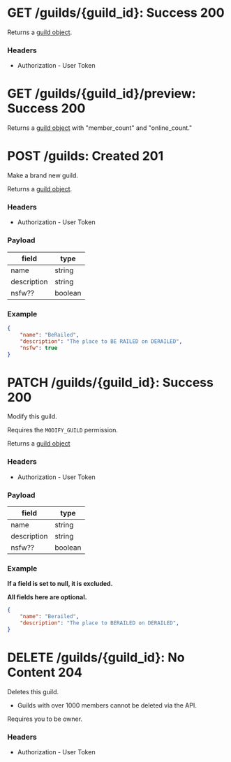 # GET /guilds/{guild_id}: Success 200
Returns a [guild object](../../objects/guild.md#guild-object).

### Headers

* Authorization - User Token

# GET /guilds/{guild_id}/preview: Success 200
Returns a [guild object](../../objects/guild.md#guild-object) with "member_count" and "online_count."

# POST /guilds: Created 201
Make a brand new guild.

Returns a [guild object](../../objects/guild.md#guild-object).

### Headers

* Authorization - User Token

### Payload

| field         | type      |
| ------------- | --------- |
| name          | string    |
| description   | string    |
| nsfw??        | boolean   |

### Example

```json
{
    "name": "BeRailed",
    "description": "The place to BE RAILED on DERAILED",
    "nsfw": true
}
```


# PATCH /guilds/{guild_id}: Success 200
Modify this guild.

Requires the `MODIFY_GUILD` permission.

Returns a [guild object](../../objects/guild.md#guild-object)

### Headers

* Authorization - User Token

### Payload

| field         | type      |
| ------------- | --------- |
| name          | string    |
| description   | string    |
| nsfw??        | boolean   |

### Example

**If a field is set to null, it is excluded.**

**All fields here are optional.**

```json
{
    "name": "Berailed",
    "description": "The place to BERAILED on DERAILED",
}
```

# DELETE /guilds/{guild_id}: No Content 204
Deletes this guild.

* Guilds with over 1000 members cannot be deleted via the API.

Requires you to be owner.

### Headers

* Authorization - User Token
